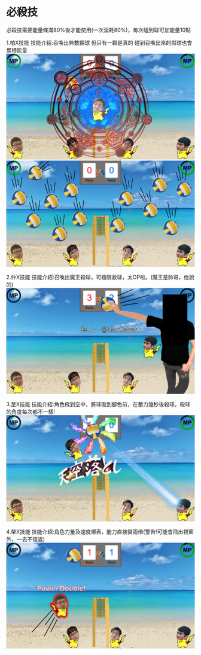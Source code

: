  <html>
<head>
 <title>鉲鏑鈉排球</title>
 <style>
</style>
 </head>

 <body>
 <h1>必殺技</h1>
  
  必殺技需要能量條滿80%後才能使用(一次消耗80%)，每次碰到球可加能量10點
  <p>
 <p> </p>
   1.柏X技能
   技能介紹:召喚出無數顆球 但只有一顆是真的 碰到召喚出來的假球也會累積能量
   <img src="佑技能1.png">
    <img src="佑技能2.png">
    
   <p> </p>
   2.仲X技能
   技能介紹:召喚出魔王殺球，可極限救球，太OP啦。(魔王是帥哥，他說的)
   <img src="元技能.png">
   
   <p> </p>
  3.至X技能
  技能介紹:角色飛到空中，將球吸到腳色前，在蓄力幾秒後殺球，殺球的角度每次都不一樣!
   <img src="堯技能.png">
   
   <p> </p>
  4.榮X技能
  技能介紹:角色力量及速度爆表，能力直接變兩倍(警告!可能會飛出視窗外，一去不復返)
   <img src="彬技能.png">

</body>
</html>
